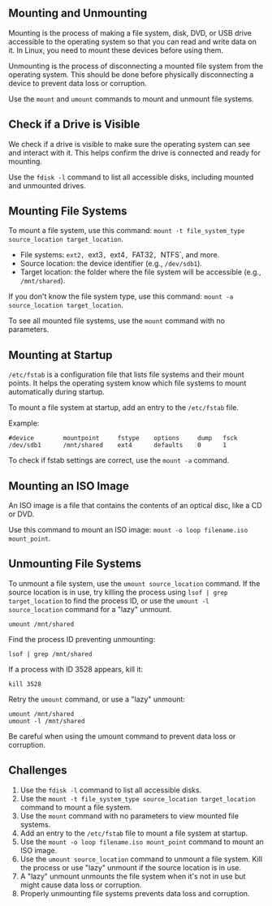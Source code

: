 ## Mounting and Unmounting

Mounting is the process of making a file system, disk, DVD, or USB drive accessible to the operating system so that you can read and write data on it. In Linux, you need to mount these devices before using them.

Unmounting is the process of disconnecting a mounted file system from the operating system. This should be done before physically disconnecting a device to prevent data loss or corruption.

Use the `mount` and `umount` commands to mount and unmount file systems.
 
## Check if a Drive is Visible

We check if a drive is visible to make sure the operating system can see and interact with it. This helps confirm the drive is connected and ready for mounting.

Use the `fdisk -l` command to list all accessible disks, including mounted and unmounted drives.

## Mounting File Systems

To mount a file system, use this command: `mount -t file_system_type source_location target_location`.

* File systems: `ext2, `ext3`, `ext4`, `FAT32`, `NTFS`, and more.
* Source location: the device identifier (e.g., `/dev/sdb1`).
* Target location: the folder where the file system will be accessible (e.g., `/mnt/shared`).

If you don't know the file system type, use this command: `mount -a source_location target_location`.

To see all mounted file systems, use the `mount` command with no parameters.

## Mounting at Startup

`/etc/fstab` is a configuration file that lists file systems and their mount points. It helps the operating system know which file systems to mount automatically during startup.

To mount a file system at startup, add an entry to the `/etc/fstab` file.

Example:

```
#device        mountpoint     fstype    options     dump   fsck
/dev/sdb1      /mnt/shared    ext4      defaults    0      1
```

To check if fstab settings are correct, use the `mount -a` command.

## Mounting an ISO Image

An ISO image is a file that contains the contents of an optical disc, like a CD or DVD. 

Use this command to mount an ISO image: `mount -o loop filename.iso mount_point`.

## Unmounting File Systems

To unmount a file system, use the `umount source_location` command. If the source location is in use, try killing the process using `lsof | grep target_location` to find the process ID, or use the `umount -l source_location` command for a "lazy" unmount.

```
umount /mnt/shared
```

Find the process ID preventing unmounting:

```
lsof | grep /mnt/shared
```

If a process with ID 3528 appears, kill it:

```
kill 3528
```

Retry the `umount` command, or use a "lazy" unmount:

```
umount /mnt/shared
umount -l /mnt/shared
```

Be careful when using the umount command to prevent data loss or corruption.

## Challenges

1. Use the `fdisk -l` command to list all accessible disks.
2. Use the `mount -t file_system_type source_location target_location` command to mount a file system.
3. Use the `mount` command with no parameters to view mounted file systems.
4. Add an entry to the `/etc/fstab` file to mount a file system at startup.
5. Use the `mount -o loop filename.iso mount_point` command to mount an ISO image.
6. Use the `umount source_location` command to unmount a file system. Kill the process or use "lazy" unmount if the source location is in use.
7. A "lazy" unmount unmounts the file system when it's not in use but might cause data loss or corruption.
8. Properly unmounting file systems prevents data loss and corruption.
